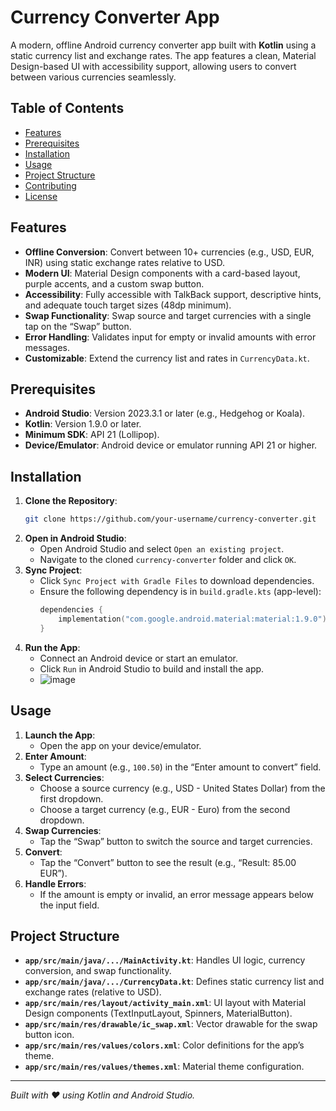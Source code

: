 # Currency Converter App

A modern, offline Android currency converter app built with **Kotlin** using a static currency list and exchange rates. The app features a clean, Material Design-based UI with accessibility support, allowing users to convert between various currencies seamlessly.

## Table of Contents
- [Features](#features)
- [Prerequisites](#prerequisites)
- [Installation](#installation)
- [Usage](#usage)
- [Project Structure](#project-structure)
- [Contributing](#contributing)
- [License](#license)

## Features
- **Offline Conversion**: Convert between 10+ currencies (e.g., USD, EUR, INR) using static exchange rates relative to USD.
- **Modern UI**: Material Design components with a card-based layout, purple accents, and a custom swap button.
- **Accessibility**: Fully accessible with TalkBack support, descriptive hints, and adequate touch target sizes (48dp minimum).
- **Swap Functionality**: Swap source and target currencies with a single tap on the “Swap” button.
- **Error Handling**: Validates input for empty or invalid amounts with error messages.
- **Customizable**: Extend the currency list and rates in `CurrencyData.kt`.

## Prerequisites
- **Android Studio**: Version 2023.3.1 or later (e.g., Hedgehog or Koala).
- **Kotlin**: Version 1.9.0 or later.
- **Minimum SDK**: API 21 (Lollipop).
- **Device/Emulator**: Android device or emulator running API 21 or higher.

## Installation
1. **Clone the Repository**:
   ```bash
   git clone https://github.com/your-username/currency-converter.git
   ```
2. **Open in Android Studio**:
   - Open Android Studio and select `Open an existing project`.
   - Navigate to the cloned `currency-converter` folder and click `OK`.
3. **Sync Project**:
   - Click `Sync Project with Gradle Files` to download dependencies.
   - Ensure the following dependency is in `build.gradle.kts` (app-level):
     ```kotlin
     dependencies {
         implementation("com.google.android.material:material:1.9.0")
     }
     ```
4. **Run the App**:
   - Connect an Android device or start an emulator.
   - Click `Run` in Android Studio to build and install the app.
   - ![image](https://github.com/user-attachments/assets/ce36c437-d7de-4bba-8e64-b723a58afeae)


## Usage
1. **Launch the App**:
   - Open the app on your device/emulator.
2. **Enter Amount**:
   - Type an amount (e.g., `100.50`) in the “Enter amount to convert” field.
3. **Select Currencies**:
   - Choose a source currency (e.g., USD - United States Dollar) from the first dropdown.
   - Choose a target currency (e.g., EUR - Euro) from the second dropdown.
4. **Swap Currencies**:
   - Tap the “Swap” button to switch the source and target currencies.
5. **Convert**:
   - Tap the “Convert” button to see the result (e.g., “Result: 85.00 EUR”).
6. **Handle Errors**:
   - If the amount is empty or invalid, an error message appears below the input field.

## Project Structure
- **`app/src/main/java/.../MainActivity.kt`**: Handles UI logic, currency conversion, and swap functionality.
- **`app/src/main/java/.../CurrencyData.kt`**: Defines static currency list and exchange rates (relative to USD).
- **`app/src/main/res/layout/activity_main.xml`**: UI layout with Material Design components (TextInputLayout, Spinners, MaterialButton).
- **`app/src/main/res/drawable/ic_swap.xml`**: Vector drawable for the swap button icon.
- **`app/src/main/res/values/colors.xml`**: Color definitions for the app’s theme.
- **`app/src/main/res/values/themes.xml`**: Material theme configuration.

---

*Built with ❤️ using Kotlin and Android Studio.*
